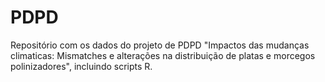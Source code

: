 # PDPD

Repositório com os dados do projeto de PDPD "Impactos das mudanças climaticas: Mismatches e alterações na distribuição de platas e morcegos polinizadores", incluindo scripts R.
